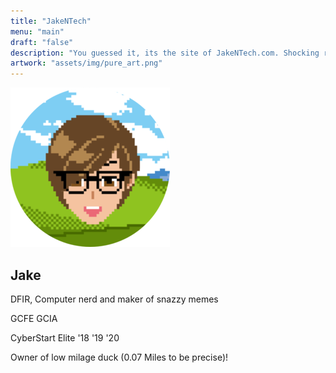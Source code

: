 ```yaml
---
title: "JakeNTech"
menu: "main"
draft: "false"
description: "You guessed it, its the site of JakeNTech.com. Shocking right?"
artwork: "assets/img/pure_art.png"
---
```

<div class="center_box">
    <img src="/assets/img/255_8bit.png" id="POV">
    <h2>Jake</h2>
    <p>DFIR, Computer nerd and maker of snazzy memes</p>
    <p>GCFE GCIA</p>
    <p>CyberStart Elite '18 '19 '20</p>
    <p>Owner of low milage duck (0.07 Miles to be precise)!</p>
</div>